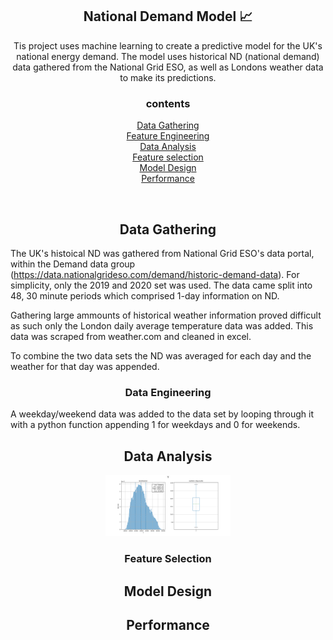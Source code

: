 
<h2 align="center">National Demand Model 📈</h2>

<p align="center">
Tis project uses machine learning to create a predictive model for the UK's national energy demand. The model uses historical ND (national demand) data gathered from the National Grid ESO, as well as Londons weather data to make its predictions. 
</p>
<h3 align="center">contents</h3>
<p align="center">
<a  href="#Data-Gathering">Data Gathering</a><br>
<a  href="#Data-Engineering">Feature Engineering</a><br>
<a  href="#Initial-Analysis">Data Analysis</a><br>
 <a  href="#Feature-selection">Feature selection</a><br>
<a  href="#Model-Design">Model Design</a><br>
<a  href="#Performance">Performance</a><br>
</p>
<br>
<a name="Data-Gathering"></a>
<h2 align="center">Data Gathering</h2>

The UK's histoical ND was gathered from National Grid ESO's data portal, within the Demand data group (https://data.nationalgrideso.com/demand/historic-demand-data). For simplicity, only the 2019 and 2020 set was used. The data came split into 48, 30 minute periods which comprised 1-day information on ND. <br>

Gathering large ammounts of historical weather information proved difficult as such only the London daily average temperature data was added. This data was scraped from weather.com and cleaned in excel.<br>

To combine the two data sets the ND was averaged for each day and the weather for that day was appended. <br>
<a name="Data-Engineering"></a>
<h3 align="center">Data Engineering</h3>

A weekday/weekend data was added to the data set by looping through it with a python function appending 1 for weekdays and 0 for weekends.<br>

<a name="Initial-Analysis"></a>
<h2 align="center">Data Analysis</h2>
<p align="center">
 <img width="200" src="https://raw.githubusercontent.com/wisespira/ESO-National-Demand-Model/master/imgs/probability%20distribution%20of%20National%20Demand.png">
</p>
<a name="Feature-selection"></a>
<h3 align="center">Feature Selection</h3>




<a name="Model-Design"></a>
<h2 align="center">Model Design</h2>


<a name="Performance"></a>
<h2 align="center">Performance</h2>


